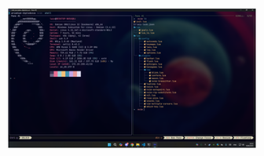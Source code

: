 ![enter image description here](https://raw.githubusercontent.com/jos3lo89/lain.dots/refs/heads/master/wallpapers/screenshot.png)

